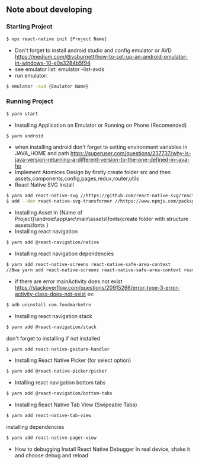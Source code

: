 ## Note about developing

### Starting Project

```sh
$ npx react-native init {Project Name}
```

- Don't forget to install android studio and config emulator or AVD https://medium.com/@vsburnett/how-to-set-up-an-android-emulator-in-windows-10-e0a3284b5f94
- see emulator list: emulator -list-avds
- run emulator:

```sh
$ emulator -avd {Emulator Name}
```

### Running Project

```sh
$ yarn start
```

- Installing Application on Emulator or Running on Phone (Recomended)

```sh
$ yarn android
```

- when installing android don't forget to setting environment variables in JAVA_HOME and path https://superuser.com/questions/237737/why-is-java-version-returning-a-different-version-to-the-one-defined-in-java-ho
- Implement Atomices Design by firstly create folder src and then assets,components,config,pages,redux,router,utils
- React Native SVG Install

```sh
$ yarn add react-native-svg //https://github.com/react-native-svg/react-native-svg
$ add --dev react-native-svg-transformer //https://www.npmjs.com/package/react-native-svg-transformer {--dev only build when on development}
```

- Installing Asset in {Name of Project}\android\app\src\main\assets\fonts{create folder with structure assets\fonts }
- Installing react navigation

```sh
$ yarn add @react-navigation/native
```

- Installing react navigation dependencies

```sh
$ yarn add react-native-screens react-native-safe-area-context
//Bwa yarn add react-native-screens react-native-safe-area-context react-native-reanimated react-native-gesture-handler @react-native-community/masked-view //
```

- if there are error mainActivity does not exist
  https://stackoverflow.com/questions/20915266/error-type-3-error-activity-class-does-not-exist
  ex:

```sh
$ adb uninstall com.foodmarketrn
```

- Installing react navigation stack

```sh
$ yarn add @react-navigation/stack
```

don't forget to installing if not installed

```sh
$ yarn add react-native-gesture-handler
```

- Installing React Native Picker (for select option)

```sh
$ yarn add @react-native-picker/picker
```

- Intalling react navigation bottom tabs

```sh
$ yarn add @react-navigation/bottom-tabs
```

- Installing React Native Tab View (Swipeable Tabs)

```sh
$ yarn add react-native-tab-view
```

installing dependencies

```sh
$ yarn add react-native-pager-view
```

- How to debugging
  Install React Native Debugger
  In real device, shake it and choose debug and reload
